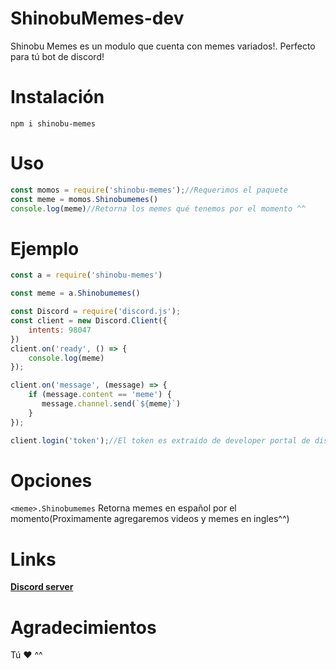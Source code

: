 # ShinobuMemes-dev
Shinobu Memes es un modulo que cuenta con memes variados!. Perfecto para tú bot de discord!
# Instalación
```npm i shinobu-memes```
# Uso
```js
const momos = require('shinobu-memes');//Requerimos el paquete
const meme = momos.Shinobumemes()
console.log(meme)//Retorna los memes qué tenemos por el momento ^^
```
# Ejemplo
```js
const a = require('shinobu-memes')

const meme = a.Shinobumemes()

const Discord = require('discord.js');
const client = new Discord.Client({
    intents: 98047
})
client.on('ready', () => {
    console.log(meme)
});

client.on('message', (message) => {
    if (message.content == 'meme') {
       message.channel.send(`${meme}`)
    }
});

client.login('token');//El token es extraido de developer portal de discord ^^
```
# Opciones
`<meme>.Shinobumemes` Retorna memes en español por el momento(Proximamente agregaremos videos y memes en ingles^^)
# Links
[**Discord server**](https://discord.gg/vBEpM5258V)

# Agradecimientos
Tú ♥ ^^


